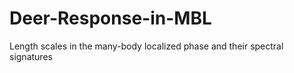 # Deer-Response-in-MBL
Length scales in the many-body localized phase and their spectral signatures
